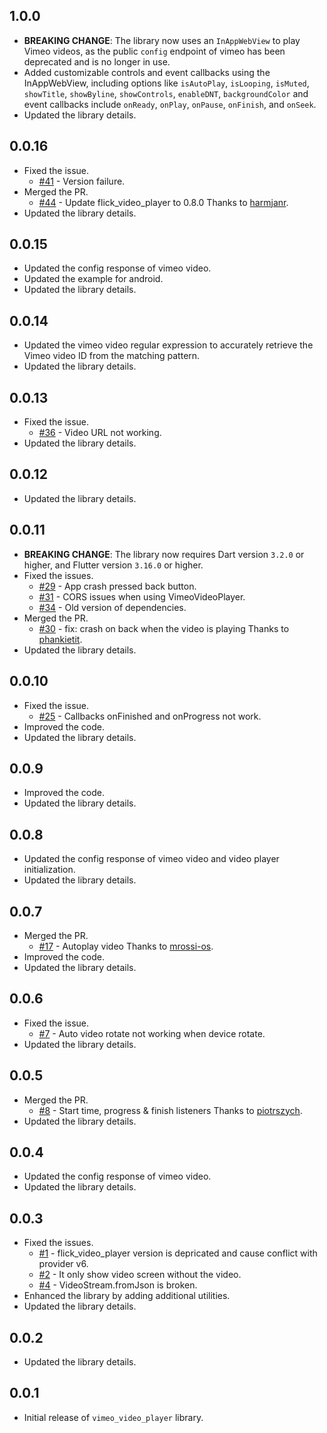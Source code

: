 ## 1.0.0

* **BREAKING CHANGE**: The library now uses an `InAppWebView` to play Vimeo videos,
  as the public `config` endpoint of vimeo has been deprecated and is no longer in use.
* Added customizable controls and event callbacks using the InAppWebView, including options like
  `isAutoPlay`, `isLooping`, `isMuted`, `showTitle`, `showByline`, `showControls`, `enableDNT`,
  `backgroundColor` and event callbacks include `onReady`, `onPlay`, `onPause`, `onFinish`, and
  `onSeek`.
* Updated the library details.

## 0.0.16

* Fixed the issue.
    - [#41](https://github.com/Mindinventory/vimeo_video_player/issues/41) - Version failure.
* Merged the PR.
    - [#44](https://github.com/Mindinventory/vimeo_video_player/pull/44) - Update flick_video_player
      to 0.8.0 Thanks to [harmjanr](https://github.com/harmjanr).
* Updated the library details.

## 0.0.15

* Updated the config response of vimeo video.
* Updated the example for android.
* Updated the library details.

## 0.0.14

* Updated the vimeo video regular expression to accurately retrieve the Vimeo video ID from the
  matching pattern.
* Updated the library details.

## 0.0.13

* Fixed the issue.
    - [#36](https://github.com/Mindinventory/vimeo_video_player/issues/36) - Video URL not working.
* Updated the library details.

## 0.0.12

* Updated the library details.

## 0.0.11

* **BREAKING CHANGE**: The library now requires Dart version `3.2.0` or higher,
  and Flutter version `3.16.0` or higher.
* Fixed the issues.
    - [#29](https://github.com/Mindinventory/vimeo_video_player/issues/29) - App crash pressed
      back button.
    - [#31](https://github.com/Mindinventory/vimeo_video_player/issues/31) - CORS issues when
      using VimeoVideoPlayer.
    - [#34](https://github.com/Mindinventory/vimeo_video_player/issues/34) - Old version of
      dependencies.
* Merged the PR.
    - [#30](https://github.com/Mindinventory/vimeo_video_player/pull/30) - fix: crash on back when
      the video is playing Thanks to [phankietit](https://github.com/phankietit).
* Updated the library details.

## 0.0.10

* Fixed the issue.
    - [#25](https://github.com/Mindinventory/vimeo_video_player/issues/25) - Callbacks onFinished
      and onProgress not work.
* Improved the code.
* Updated the library details.

## 0.0.9

* Improved the code.
* Updated the library details.

## 0.0.8

* Updated the config response of vimeo video and video player initialization.
* Updated the library details.

## 0.0.7

* Merged the PR.
    - [#17](https://github.com/Mindinventory/vimeo_video_player/pull/17) - Autoplay video
      Thanks to [mrossi-os](https://github.com/mrossi-os).
* Improved the code.
* Updated the library details.

## 0.0.6

* Fixed the issue.
    - [#7](https://github.com/Mindinventory/vimeo_video_player/issues/7) - Auto video rotate not
      working when device rotate.
* Updated the library details.

## 0.0.5

* Merged the PR.
    - [#8](https://github.com/Mindinventory/vimeo_video_player/pull/8) - Start time, progress &
      finish listeners Thanks to [piotrszych](https://github.com/piotrszych).
* Updated the library details.

## 0.0.4

* Updated the config response of vimeo video.
* Updated the library details.

## 0.0.3

* Fixed the issues.
    - [#1](https://github.com/Mindinventory/vimeo_video_player/issues/1) - flick_video_player
      version is depricated and cause conflict with provider v6.
    - [#2](https://github.com/Mindinventory/vimeo_video_player/issues/2) - It only show video screen
      without the video.
    - [#4](https://github.com/Mindinventory/vimeo_video_player/issues/4) - VideoStream.fromJson is
      broken.
* Enhanced the library by adding additional utilities.
* Updated the library details.

## 0.0.2

* Updated the library details.

## 0.0.1

* Initial release of `vimeo_video_player` library.